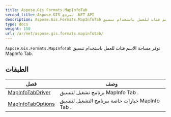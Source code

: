 ```yaml
---
title: Aspose.Gis.Formats.MapInfoTab
second_title: Aspose.GIS لمرجع .NET API
description: Aspose.Gis.Formats.MapInfoTab توفر مساحة الاسم فئات للعمل باستخدام تنسيق MapInfo Tab.
type: docs
weight: 150
url: /ar/net/aspose.gis.formats.mapinfotab/
---
```

`Aspose.Gis.Formats.MapInfoTab` توفر مساحة الاسم فئات للعمل باستخدام تنسيق MapInfo Tab.

## الطبقات

| فصل | وصف |
| --- | --- |
| [MapInfoTabDriver](./mapinfotabdriver/) | برنامج تشغيل لتنسيق MapInfo Tab . |
| [MapInfoTabOptions](./mapinfotaboptions/) | خيارات خاصة ببرنامج التشغيل لتنسيق MapInfo Tab . |


